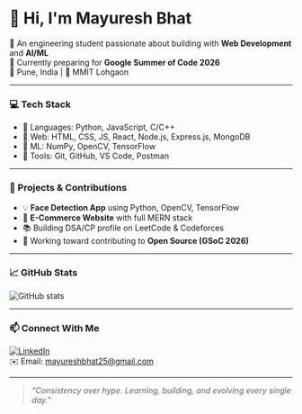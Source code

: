 # 👋 Hi, I'm Mayuresh Bhat

🚀 An engineering student passionate about building with **Web Development** and **AI/ML**  
🌱 Currently preparing for **Google Summer of Code 2026**  
📍 Pune, India | 🏫 MMIT Lohgaon

---

### 💻 Tech Stack

- 🔹 Languages: Python, JavaScript, C/C++
- 🔹 Web: HTML, CSS, JS, React, Node.js, Express.js, MongoDB
- 🔹 ML: NumPy, OpenCV, TensorFlow
- 🔹 Tools: Git, GitHub, VS Code, Postman

---

### 📌 Projects & Contributions

- 💡 **Face Detection App** using Python, OpenCV, TensorFlow  
- 🛒 **E-Commerce Website** with full MERN stack  
- 📚 Building DSA/CP profile on LeetCode & Codeforces  
- 🤝 Working toward contributing to **Open Source (GSoC 2026)**

---

### 📈 GitHub Stats

![GitHub stats](https://github-readme-stats.vercel.app/api?username=MayureshBhat&show_icons=true&theme=github_dark)

---

### 📫 Connect With Me

[![LinkedIn](https://img.shields.io/badge/LinkedIn-blue?style=flat&logo=linkedin&logoColor=white)](https://www.linkedin.com/in/mayuresh-bhat-a36b7b29b)  
✉️ Email: mayureshbhat25@gmail.com

---

> _“Consistency over hype. Learning, building, and evolving every single day.”_
